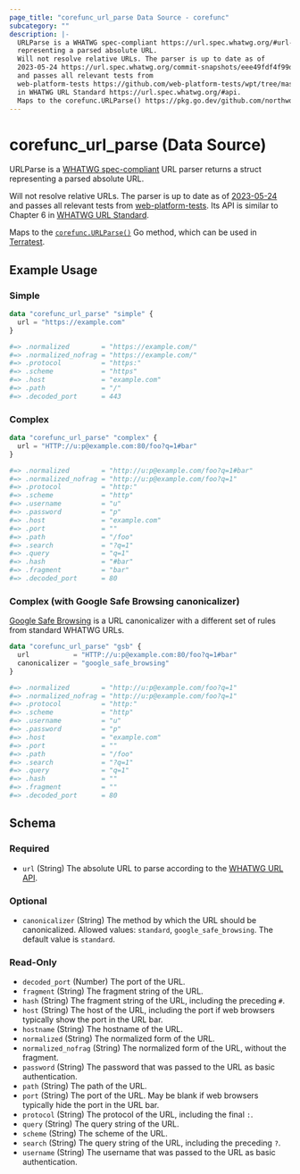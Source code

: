 ```yaml
---
page_title: "corefunc_url_parse Data Source - corefunc"
subcategory: ""
description: |-
  URLParse is a WHATWG spec-compliant https://url.spec.whatwg.org/#url-parsing URL parser returns a struct
  representing a parsed absolute URL.
  Will not resolve relative URLs. The parser is up to date as of
  2023-05-24 https://url.spec.whatwg.org/commit-snapshots/eee49fdf4f99d59f717cbeb0bce29fda930196d4/
  and passes all relevant tests from
  web-platform-tests https://github.com/web-platform-tests/wpt/tree/master/url. Its API is similar to Chapter 6
  in WHATWG URL Standard https://url.spec.whatwg.org/#api.
  Maps to the corefunc.URLParse() https://pkg.go.dev/github.com/northwood-labs/terraform-provider-corefunc/v2/corefunc#URLParse Go method, which can be used in Terratest https://terratest.gruntwork.io.
---
```


# corefunc_url_parse (Data Source)

URLParse is a [WHATWG spec-compliant](https://url.spec.whatwg.org/#url-parsing) URL parser returns a struct
representing a parsed absolute URL.

Will not resolve relative URLs. The parser is up to date as of
[2023-05-24](https://url.spec.whatwg.org/commit-snapshots/eee49fdf4f99d59f717cbeb0bce29fda930196d4/)
and passes all relevant tests from
[web-platform-tests](https://github.com/web-platform-tests/wpt/tree/master/url). Its API is similar to Chapter 6
in [WHATWG URL Standard](https://url.spec.whatwg.org/#api).

Maps to the [`corefunc.URLParse()`](https://pkg.go.dev/github.com/northwood-labs/terraform-provider-corefunc/v2/corefunc#URLParse) Go method, which can be used in [Terratest](https://terratest.gruntwork.io).

## Example Usage

### Simple

```terraform
data "corefunc_url_parse" "simple" {
  url = "https://example.com"
}

#=> .normalized        = "https://example.com/"
#=> .normalized_nofrag = "https://example.com/"
#=> .protocol          = "https:"
#=> .scheme            = "https"
#=> .host              = "example.com"
#=> .path              = "/"
#=> .decoded_port      = 443
```

### Complex

```terraform
data "corefunc_url_parse" "complex" {
  url = "HTTP://u:p@example.com:80/foo?q=1#bar"
}

#=> .normalized        = "http://u:p@example.com/foo?q=1#bar"
#=> .normalized_nofrag = "http://u:p@example.com/foo?q=1"
#=> .protocol          = "http:"
#=> .scheme            = "http"
#=> .username          = "u"
#=> .password          = "p"
#=> .host              = "example.com"
#=> .port              = ""
#=> .path              = "/foo"
#=> .search            = "?q=1"
#=> .query             = "q=1"
#=> .hash              = "#bar"
#=> .fragment          = "bar"
#=> .decoded_port      = 80
```

### Complex (with Google Safe Browsing canonicalizer)

[Google Safe Browsing](https://developers.google.com/safe-browsing/v4/urls-hashing#canonicalization)
is a URL canonicalizer with a different set of rules from standard WHATWG URLs.

```terraform
data "corefunc_url_parse" "gsb" {
  url           = "HTTP://u:p@example.com:80/foo?q=1#bar"
  canonicalizer = "google_safe_browsing"
}

#=> .normalized        = "http://u:p@example.com/foo?q=1"
#=> .normalized_nofrag = "http://u:p@example.com/foo?q=1"
#=> .protocol          = "http:"
#=> .scheme            = "http"
#=> .username          = "u"
#=> .password          = "p"
#=> .host              = "example.com"
#=> .port              = ""
#=> .path              = "/foo"
#=> .search            = "?q=1"
#=> .query             = "q=1"
#=> .hash              = ""
#=> .fragment          = ""
#=> .decoded_port      = 80
```

<!-- schema generated by tfplugindocs -->
## Schema

### Required

* `url` (String) The absolute URL to parse according to the [WHATWG URL API](https://url.spec.whatwg.org/#api).

### Optional

* `canonicalizer` (String) The method by which the URL should be canonicalized. Allowed values: `standard`, `google_safe_browsing`. The default value is `standard`.

### Read-Only

* `decoded_port` (Number) The port of the URL.
* `fragment` (String) The fragment string of the URL.
* `hash` (String) The fragment string of the URL, including the preceding `#`.
* `host` (String) The host of the URL, including the port if web browsers typically show the port in the URL bar.
* `hostname` (String) The hostname of the URL.
* `normalized` (String) The normalized form of the URL.
* `normalized_nofrag` (String) The normalized form of the URL, without the fragment.
* `password` (String) The password that was passed to the URL as basic authentication.
* `path` (String) The path of the URL.
* `port` (String) The port of the URL. May be blank if web browsers typically hide the port in the URL bar.
* `protocol` (String) The protocol of the URL, including the final `:`.
* `query` (String) The query string of the URL.
* `scheme` (String) The scheme of the URL.
* `search` (String) The query string of the URL, including the preceding `?`.
* `username` (String) The username that was passed to the URL as basic authentication.

<!-- Preview the provider docs with the Terraform registry provider docs preview tool: https://registry.terraform.io/tools/doc-preview -->
